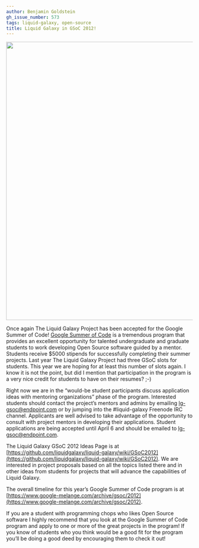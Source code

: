 ```yaml
---
author: Benjamin Goldstein
gh_issue_number: 573
tags: liquid-galaxy, open-source
title: Liquid Galaxy in GSoC 2012!
---
```




<img alt="" border="0" src="/blog/2012/03/20/liquid-galaxy-in-gsoc-2012/image-0.jpeg" style="width: 750px;"/>

Once again The Liquid Galaxy Project has been accepted for the Google Summer of Code! [Google Summer of Code](https://www.google-melange.com/archive/gsoc/2012) is a tremendous program that provides an excellent opportunity for talented undergraduate and graduate students to work developing Open Source software guided by a mentor. Students receive $5000 stipends for successfully completing their summer projects. Last year The Liquid Galaxy Project had three GSoC slots for students. This year we are hoping for at least this number of slots again. I know it is not the point, but did I mention that participation in the program is a very nice credit for students to have on their resumes? ;-)

Right now we are in the “would-be student participants discuss application ideas with mentoring organizations” phase of the program. Interested students should contact the project’s mentors and admins by emailing lg-gsoc@endpoint.com or by jumping into the #liquid-galaxy Freenode IRC channel. Applicants are well advised to take advantage of the opportunity to consult with project mentors in developing their applications. Student applications are being accepted until April 6 and should be emailed to lg-gsoc@endpoint.com.

The Liquid Galaxy GSoC 2012 Ideas Page is at [https://github.com/liquidgalaxy/liquid-galaxy/wiki/GSoC2012](https://github.com/liquidgalaxy/liquid-galaxy/wiki/GSoC2012). We are interested in project proposals based on all the topics listed there and in other ideas from students for projects that will advance the capabilities of Liquid Galaxy.

The overall timeline for this year’s Google Summer of Code program is at [https://www.google-melange.com/archive/gsoc/2012](https://www.google-melange.com/archive/gsoc/2012).

If you are a student with programming chops who likes Open Source software I highly recommend that you look at the Google Summer of Code program and apply to one or more of the great projects in the program! If you know of students who you think would be a good fit for the program you’ll be doing a good deed by encouraging them to check it out!


